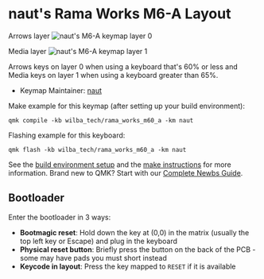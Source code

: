 # naut's Rama Works M6-A Layout

Arrows layer
![naut's M6-A keymap layer 0](https://i.imgur.com/ZiT5iM0.jpg)

Media layer
![naut's M6-A keymap layer 1](https://i.imgur.com/oFoWuDM.jpg)

Arrows keys on layer 0 when using a keyboard that's 60% or less and Media keys on layer 1 when using a keyboard greater than 65%.

* Keymap Maintainer: [naut](https://github.com/nautxx)

Make example for this keymap (after setting up your build environment):

    qmk compile -kb wilba_tech/rama_works_m60_a -km naut

Flashing example for this keyboard:

    qmk flash -kb wilba_tech/rama_works_m60_a -km naut

See the [build environment setup](https://docs.qmk.fm/#/getting_started_build_tools) and the [make instructions](https://docs.qmk.fm/#/getting_started_make_guide) for more information. Brand new to QMK? Start with our [Complete Newbs Guide](https://docs.qmk.fm/#/newbs).

## Bootloader

Enter the bootloader in 3 ways:

* **Bootmagic reset**: Hold down the key at (0,0) in the matrix (usually the top left key or Escape) and plug in the keyboard
* **Physical reset button**: Briefly press the button on the back of the PCB - some may have pads you must short instead
* **Keycode in layout**: Press the key mapped to `RESET` if it is available
